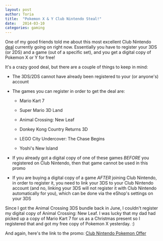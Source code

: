 ```yaml
---
layout:	post
author:	Toria
title:	"Pokemon X & Y Club Nintendo Steal!"
date:	2014-03-10
categories: gaming
---
```


One of my good friends told me about this most excellent Club Nintendo [deal][pokelink] currently going on right now. Essentially you have to register your 3DS (or 2DS) and a game (out of a specific set), and you get a digital copy of Pokemon X or Y for free!

It's a crazy good deal, but there are a couple of things to keep in mind:

- The 3DS/2DS cannot have already been registered to your (or anyone's) account

- The games you can register in order to get the deal are:

	- Mario Kart 7

	- Super Mario 3D Land

	- Animal Crossing: New Leaf

	- Donkey Kong Country Returns 3D

	- LEGO City Undercover: The Chase Begins

	- Yoshi's New Island

- If you already got a digital copy of one of these games *BEFORE* you registered on Club Nintendo, then that game cannot be used in this promo

- If you are buying a digital copy of a game *AFTER* joining Club Nintendo, in order to register it, you need to link your 3DS to your Club Nintendo account (and no, linking your 3DS will not register it with Club Nintendo automatically for you), which can be done via the eShop's settings on your 3DS

Since I got the Animal Crossing 3DS bundle back in June, I couldn't register my digital copy of Animal Crossing: New Leaf. I was lucky that my dad had picked up a copy of Mario Kart 7 for us as a Christmas present so I registered that and got my free copy of Pokemon X yesterday. :)

And again, here's the link to the promo: [Club Nintendo Pokemon Offer][pokelink]

[pokelink]:	http://club2.nintendo.com/3ds-pokemon-promo
